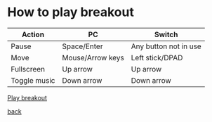 # How to play breakout

| Action  | PC | Switch |
|---------|----|--------|
| Pause  | Space/Enter  | Any button not in use |
| Move  | Mouse/Arrow keys  | Left stick/DPAD |
| Fullscreen | Up arrow | Up arrow |
| Toggle music | Down arrow | Down arrow |

[Play breakout](breakout.html)

[back](http://lord-123.github.io/Switch-tools)
